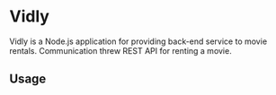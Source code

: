# Vidly

Vidly is a Node.js application for providing back-end service to movie rentals.
Communication threw REST API for renting a movie.

## Usage
